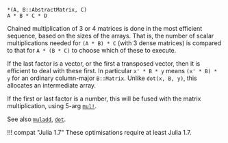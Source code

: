 ```
*(A, B::AbstractMatrix, C)
A * B * C * D
```

Chained multiplication of 3 or 4 matrices is done in the most efficient sequence, based on the sizes of the arrays. That is, the number of scalar multiplications needed for `(A * B) * C` (with 3 dense matrices) is compared to that for `A * (B * C)` to choose which of these to execute.

If the last factor is a vector, or the first a transposed vector, then it is efficient to deal with these first. In particular `x' * B * y` means `(x' * B) * y` for an ordinary column-major `B::Matrix`. Unlike `dot(x, B, y)`, this allocates an intermediate array.

If the first or last factor is a number, this will be fused with the matrix multiplication, using 5-arg [`mul!`](@ref).

See also [`muladd`](@ref), [`dot`](@ref).

!!! compat "Julia 1.7"
    These optimisations require at least Julia 1.7.

